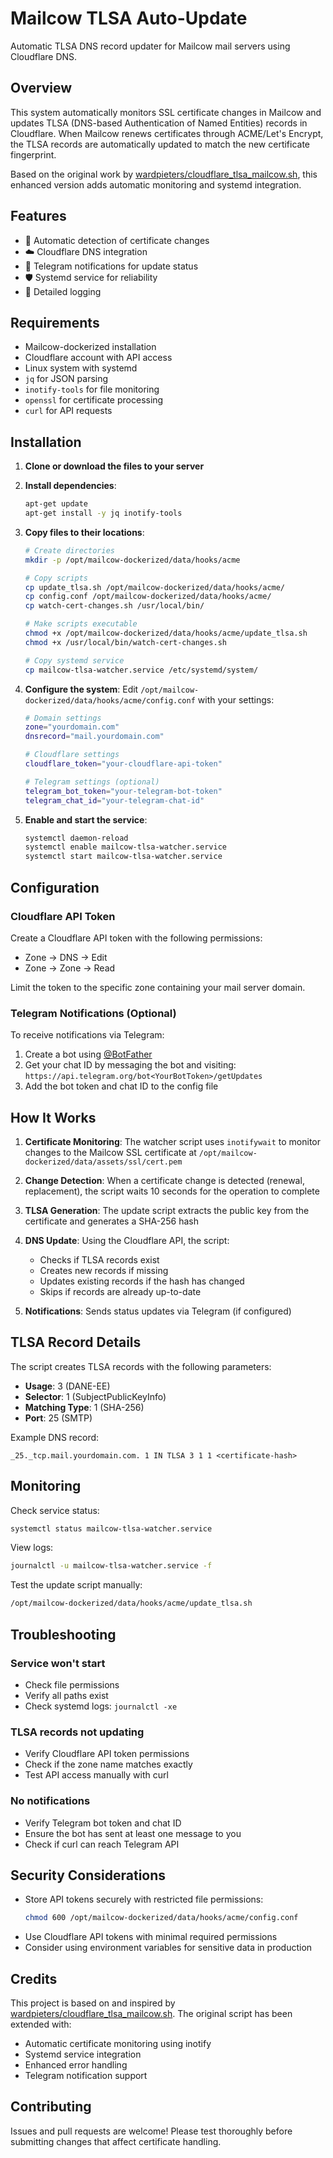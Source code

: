 # Mailcow TLSA Auto-Update

Automatic TLSA DNS record updater for Mailcow mail servers using Cloudflare DNS.

## Overview

This system automatically monitors SSL certificate changes in Mailcow and updates TLSA (DNS-based Authentication of Named Entities) records in Cloudflare. When Mailcow renews certificates through ACME/Let's Encrypt, the TLSA records are automatically updated to match the new certificate fingerprint.

Based on the original work by [wardpieters/cloudflare_tlsa_mailcow.sh](https://github.com/wardpieters/cloudflare_tlsa_mailcow.sh), this enhanced version adds automatic monitoring and systemd integration.

## Features

- 🔄 Automatic detection of certificate changes
- ☁️ Cloudflare DNS integration
- 📱 Telegram notifications for update status
- 🛡️ Systemd service for reliability
- 📝 Detailed logging

## Requirements

- Mailcow-dockerized installation
- Cloudflare account with API access
- Linux system with systemd
- `jq` for JSON parsing
- `inotify-tools` for file monitoring
- `openssl` for certificate processing
- `curl` for API requests

## Installation

1. **Clone or download the files to your server**

2. **Install dependencies**:
   ```bash
   apt-get update
   apt-get install -y jq inotify-tools
   ```

3. **Copy files to their locations**:
   ```bash
   # Create directories
   mkdir -p /opt/mailcow-dockerized/data/hooks/acme
   
   # Copy scripts
   cp update_tlsa.sh /opt/mailcow-dockerized/data/hooks/acme/
   cp config.conf /opt/mailcow-dockerized/data/hooks/acme/
   cp watch-cert-changes.sh /usr/local/bin/
   
   # Make scripts executable
   chmod +x /opt/mailcow-dockerized/data/hooks/acme/update_tlsa.sh
   chmod +x /usr/local/bin/watch-cert-changes.sh
   
   # Copy systemd service
   cp mailcow-tlsa-watcher.service /etc/systemd/system/
   ```

4. **Configure the system**:
   Edit `/opt/mailcow-dockerized/data/hooks/acme/config.conf` with your settings:
   ```bash
   # Domain settings
   zone="yourdomain.com"
   dnsrecord="mail.yourdomain.com"
   
   # Cloudflare settings
   cloudflare_token="your-cloudflare-api-token"
   
   # Telegram settings (optional)
   telegram_bot_token="your-telegram-bot-token"
   telegram_chat_id="your-telegram-chat-id"
   ```

5. **Enable and start the service**:
   ```bash
   systemctl daemon-reload
   systemctl enable mailcow-tlsa-watcher.service
   systemctl start mailcow-tlsa-watcher.service
   ```

## Configuration

### Cloudflare API Token

Create a Cloudflare API token with the following permissions:
- Zone → DNS → Edit
- Zone → Zone → Read

Limit the token to the specific zone containing your mail server domain.

### Telegram Notifications (Optional)

To receive notifications via Telegram:
1. Create a bot using [@BotFather](https://t.me/botfather)
2. Get your chat ID by messaging the bot and visiting:
   `https://api.telegram.org/bot<YourBotToken>/getUpdates`
3. Add the bot token and chat ID to the config file

## How It Works

1. **Certificate Monitoring**: The watcher script uses `inotifywait` to monitor changes to the Mailcow SSL certificate at `/opt/mailcow-dockerized/data/assets/ssl/cert.pem`

2. **Change Detection**: When a certificate change is detected (renewal, replacement), the script waits 10 seconds for the operation to complete

3. **TLSA Generation**: The update script extracts the public key from the certificate and generates a SHA-256 hash

4. **DNS Update**: Using the Cloudflare API, the script:
   - Checks if TLSA records exist
   - Creates new records if missing
   - Updates existing records if the hash has changed
   - Skips if records are already up-to-date

5. **Notifications**: Sends status updates via Telegram (if configured)

## TLSA Record Details

The script creates TLSA records with the following parameters:
- **Usage**: 3 (DANE-EE)
- **Selector**: 1 (SubjectPublicKeyInfo)
- **Matching Type**: 1 (SHA-256)
- **Port**: 25 (SMTP)

Example DNS record:
```
_25._tcp.mail.yourdomain.com. 1 IN TLSA 3 1 1 <certificate-hash>
```

## Monitoring

Check service status:
```bash
systemctl status mailcow-tlsa-watcher.service
```

View logs:
```bash
journalctl -u mailcow-tlsa-watcher.service -f
```

Test the update script manually:
```bash
/opt/mailcow-dockerized/data/hooks/acme/update_tlsa.sh
```

## Troubleshooting

### Service won't start
- Check file permissions
- Verify all paths exist
- Check systemd logs: `journalctl -xe`

### TLSA records not updating
- Verify Cloudflare API token permissions
- Check if the zone name matches exactly
- Test API access manually with curl

### No notifications
- Verify Telegram bot token and chat ID
- Ensure the bot has sent at least one message to you
- Check if curl can reach Telegram API

## Security Considerations

- Store API tokens securely with restricted file permissions:
  ```bash
  chmod 600 /opt/mailcow-dockerized/data/hooks/acme/config.conf
  ```
- Use Cloudflare API tokens with minimal required permissions
- Consider using environment variables for sensitive data in production

## Credits

This project is based on and inspired by [wardpieters/cloudflare_tlsa_mailcow.sh](https://github.com/wardpieters/cloudflare_tlsa_mailcow.sh). The original script has been extended with:
- Automatic certificate monitoring using inotify
- Systemd service integration
- Enhanced error handling
- Telegram notification support

## Contributing

Issues and pull requests are welcome! Please test thoroughly before submitting changes that affect certificate handling.
